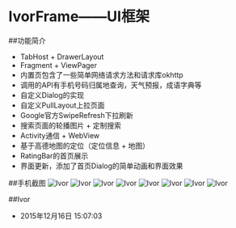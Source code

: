 # IvorFrame——UI框架

##功能简介
* TabHost + DrawerLayout
* Fragment + ViewPager
* 内置页包含了一些简单网络请求方法和请求库okhttp
* 调用的API有手机号码归属地查询，天气预报，成语字典等
* 自定义Dialog的实现
* 自定义PullLayout上拉页面
* Google官方SwipeRefresh下拉刷新
* 搜索页面的轮播图片 + 定制搜索
* Activity通信 + WebView
* 基于高德地图的定位（定位信息 + 地图）
* RatingBar的首页展示
* 界面更新，添加了首页Dialog的简单动画和界面效果

##手机截图
![Ivor](/screenshots/tab1.png) 
![Ivor](/screenshots/tab2.png)
![Ivor](/screenshots/tab3.png)
![Ivor](/screenshots/tab4.png)
![Ivor](/screenshots/dialog.png)
![Ivor](/screenshots/drawer.png)
![Ivor](/screenshots/amap.png)
![Ivor](/screenshots/quickoption.png)

##Ivor
* 2015年12月16日 15:07:03
